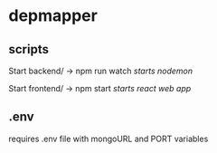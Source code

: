 # depmapper

## scripts

Start backend/
-> npm run watch *starts nodemon*

Start frontend/
-> npm start *starts react web app*

## .env

requires .env file with mongoURL and PORT variables
